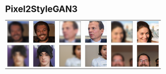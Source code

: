 # Pixel2StyleGAN3  

<table> 
  <tr>
    <td> <img src='./docs/demo_imgs/1_cond.png'></td>
    <td> <img src='./docs/demo_imgs/1_gen.png'></td>
    <td> <img src='./docs/demo_imgs/2_cond.png'></td>
    <td> <img src='./docs/demo_imgs/2_gen.png'></td>
    <td> <img src='./docs/demo_imgs/3_cond.png'></td>
    <td> <img src='./docs/demo_imgs/3_gen.png'></td>
  </tr>
  <tr>
    <td> <img src='./docs/demo_imgs/4_cond.png'></td>
    <td> <img src='./docs/demo_imgs/4_gen.png'></td>
    <td> <img src='./docs/demo_imgs/5_cond.png'></td>
    <td> <img src='./docs/demo_imgs/5_gen.png'></td>
    <td> <img src='./docs/demo_imgs/6_cond.png'></td>
    <td> <img src='./docs/demo_imgs/6_gen.png'></td>
  </tr>
</table>  
